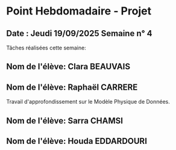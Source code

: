 # Point Hebdomadaire - Projet

## Date : Jeudi 19/09/2025 Semaine n° 4

Tâches réalisées cette semaine:

## Nom de l'élève: Clara BEAUVAIS

## Nom de l'élève: Raphaël CARRERE

Travail d'approfondissement sur le Modèle Physique de Données.

## Nom de l'élève: Sarra CHAMSI

## Nom de l'élève: Houda EDDARDOURI








